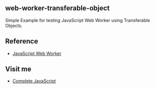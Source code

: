 ## web-worker-transferable-object
Simple Example for testing JavaScript Web Worker using Transferable Objects.

## Reference

  * [JavaScript Web Worker](https://completejavascript.com/javascript-web-worker-javascript-o-background/)

## Visit me

  * [Complete JavaScript](https://completejavascript.com)
